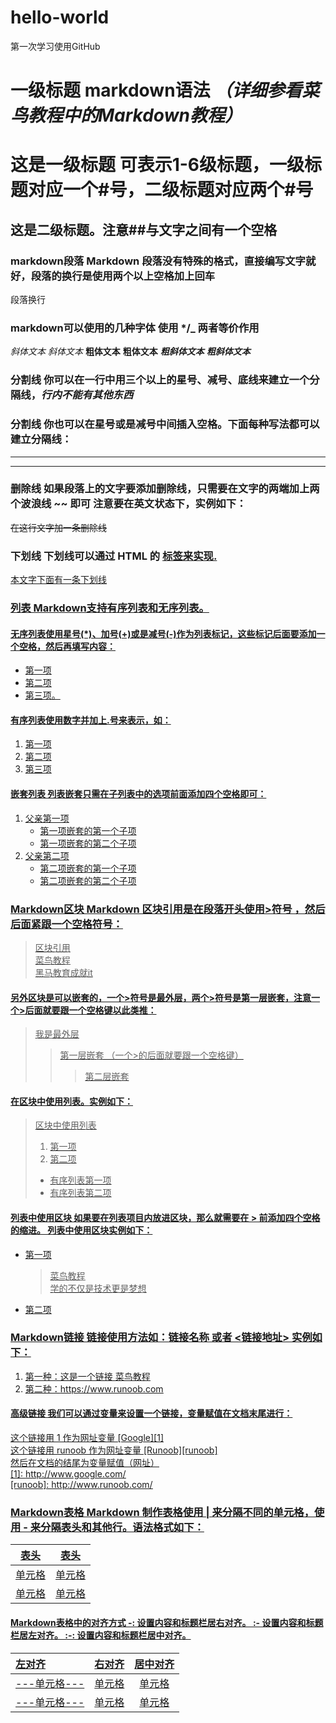 # hello-world
第一次学习使用GitHub
# 一级标题 markdown语法  ***（详细参看菜鸟教程中的Markdown教程）***
# 这是一级标题  可表示1-6级标题，一级标题对应一个#号，二级标题对应两个#号
## 这是二级标题。注意##与文字之间有一个空格
### markdown段落 Markdown 段落没有特殊的格式，直接编写文字就好，段落的换行是使用两个以上空格加上回车
段落换行  
### markdown可以使用的几种字体 使用 */_  两者等价作用
*斜体文本*
_斜体文本_
**粗体文本**
__粗体文本__
***粗斜体文本***
___粗斜体文本___
### 分割线 你可以在一行中用三个以上的星号、减号、底线来建立一个分隔线，***行内不能有其他东西***
### 分割线 你也可以在星号或是减号中间插入空格。下面每种写法都可以建立分隔线：  
****************************
--------------------------  
### 删除线 如果段落上的文字要添加删除线，只需要在文字的两端加上两个波浪线 ~~ 即可 注意要在英文状态下，实例如下：
~~在这行文字加一条删除线~~
### 下划线 下划线可以通过 HTML 的 <u> 标签来实现. 
 <u> 本文字下面有一条下划线 </u>
### 列表 Markdown支持有序列表和无序列表。
#### 无序列表使用星号(*)、加号(+)或是减号(-)作为列表标记，这些标记后面要添加一个空格，然后再填写内容：
* 第一项
* 第二项
* 第三项。
#### 有序列表使用数字并加上.号来表示，如：
1. 第一项
2. 第二项
3. 第三项
#### 嵌套列表 列表嵌套只需在子列表中的选项前面添加四个空格即可：  
1. 父亲第一项  
      * 第一项嵌套的第一个子项  
      * 第一项嵌套的第二个子项
2. 父亲第二项
      * 第二项嵌套的第一个子项  
      * 第二项嵌套的第二个子项 
### Markdown区块 Markdown 区块引用是在段落开头使用>符号 ，然后后面紧跟一个空格符号：
> 区块引用  
> 菜鸟教程  
> 黑马教育成就it  
#### 另外区块是可以嵌套的，一个>符号是最外层，两个>符号是第一层嵌套，注意一个>后面就要跟一个空格键以此类推：
> 我是最外层  
> > 第一层嵌套 （一个>的后面就要跟一个空格键） 
> > > 第二层嵌套  
#### 在区块中使用列表。实例如下：  
> 区块中使用列表  
> 1. 第一项  
> 2. 第二项  
> * 有序列表第一项  
> * 有序列表第二项  
#### 列表中使用区块 如果要在列表项目内放进区块，那么就需要在 > 前添加四个空格的缩进。 列表中使用区块实例如下：
* 第一项  
    > 菜鸟教程  
    > 学的不仅是技术更是梦想  
* 第二项  
### Markdown链接  链接使用方法如：[链接名称](链接地址) 或者 <链接地址> 实例如下：  
1. 第一种：这是一个链接 [菜鸟教程](https://www.runoob.com)  
2. 第二种：<https://www.runoob.com>  
#### 高级链接 我们可以通过变量来设置一个链接，变量赋值在文档末尾进行：  
这个链接用 1 作为网址变量 [Google][1]  
这个链接用 runoob 作为网址变量 [Runoob][runoob]  
然后在文档的结尾为变量赋值（网址）  
  [1]: http://www.google.com/  
  [runoob]: http://www.runoob.com/    
### Markdown表格  Markdown 制作表格使用 | 来分隔不同的单元格，使用 - 来分隔表头和其他行。语法格式如下：  
|  表头   | 表头  |
|  ----  | ----  |
| 单元格  | 单元格 |
| 单元格  | 单元格 |
#### Markdown表格中的对齐方式  -: 设置内容和标题栏居右对齐。  :- 设置内容和标题栏居左对齐。 :-: 设置内容和标题栏居中对齐。  
 | 左对齐 | 右对齐 | 居中对齐 |
| :-----| ----: | :----: |
|---单元格---|   单元格   |   单元格   |
|---单元格---|   单元格   |   单元格   |  
  
  
